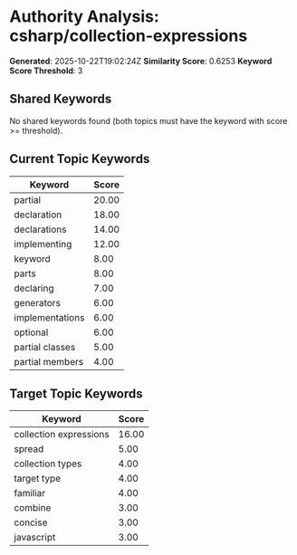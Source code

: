 # Authority Analysis: csharp/collection-expressions

**Generated**: 2025-10-22T19:02:24Z
**Similarity Score**: 0.6253
**Keyword Score Threshold**: 3

## Shared Keywords

No shared keywords found (both topics must have the keyword with score >= threshold).

## Current Topic Keywords

| Keyword | Score |
|---------|-------|
| partial | 20.00 |
| declaration | 18.00 |
| declarations | 14.00 |
| implementing | 12.00 |
| keyword | 8.00 |
| parts | 8.00 |
| declaring | 7.00 |
| generators | 6.00 |
| implementations | 6.00 |
| optional | 6.00 |
| partial classes | 5.00 |
| partial members | 4.00 |

## Target Topic Keywords

| Keyword | Score |
|---------|-------|
| collection expressions | 16.00 |
| spread | 5.00 |
| collection types | 4.00 |
| target type | 4.00 |
| familiar | 4.00 |
| combine | 3.00 |
| concise | 3.00 |
| javascript | 3.00 |

